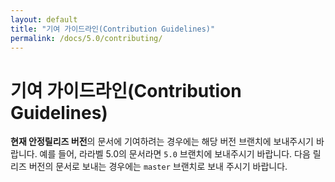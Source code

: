 ```yaml
---
layout: default
title: "기여 가이드라인(Contribution Guidelines)"
permalink: /docs/5.0/contributing/
---
```


# 기여 가이드라인(Contribution Guidelines)

**현재 안정릴리즈 버전**의 문서에 기여하려는 경우에는 해당 버전 브랜치에 보내주시기 바랍니다. 예를 들어, 라라벨 5.0의 문서라면 `5.0` 브랜치에 보내주시기 바랍니다. 다음 릴리즈 버전의 문서로 보내는 경우에는 `master` 브랜치로 보내 주시기 바랍니다.

